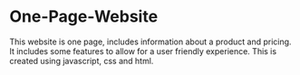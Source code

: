 # One-Page-Website
This website is one page, includes information about a product and pricing.
It includes some features to allow for a user friendly experience. This is created using 
javascript, css and html.
